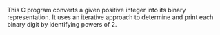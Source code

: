 This C program converts a given positive integer into its binary representation. It uses an iterative approach to determine and print each binary digit by identifying powers of 2.

